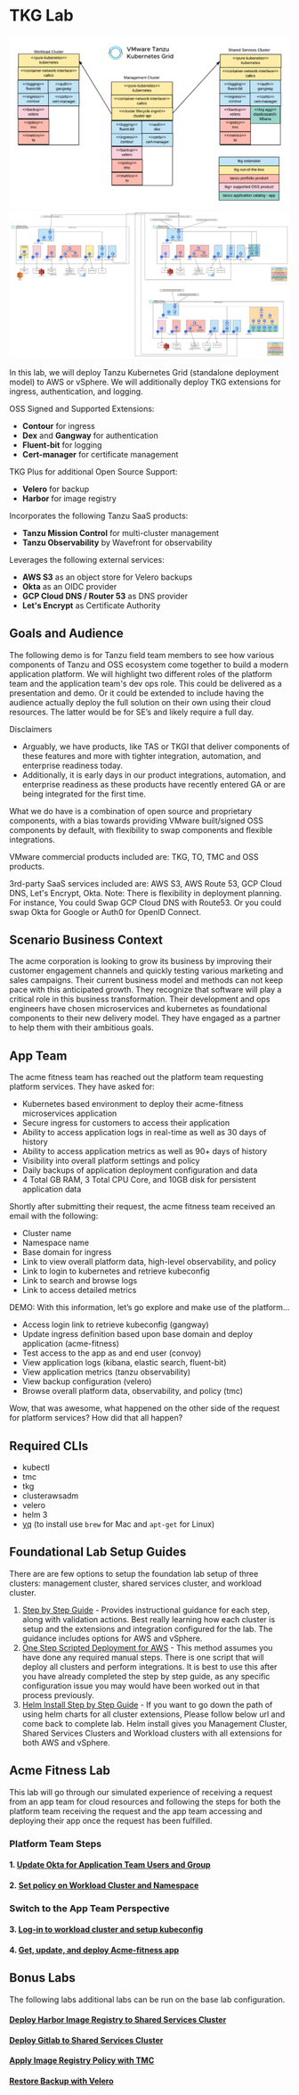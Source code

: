 # TKG Lab

![TKG Lab Base Diagram](docs/tkg-lab-base.png)
![TKG Lab Deployment Diagram](docs/tkg-deployment.png)

In this lab, we will deploy Tanzu Kubernetes Grid (standalone deployment model) to AWS or vSphere.  We will additionally deploy TKG extensions for ingress, authentication, and logging.

OSS Signed and Supported Extensions:

- **Contour** for ingress
- **Dex** and **Gangway** for authentication
- **Fluent-bit** for logging
- **Cert-manager** for certificate management

TKG Plus for additional Open Source Support:

- **Velero** for backup
- **Harbor** for image registry

Incorporates the following Tanzu SaaS products:

- **Tanzu Mission Control** for multi-cluster management
- **Tanzu Observability** by Wavefront for observability

Leverages the following external services:

- **AWS S3** as an object store for Velero backups
- **Okta** as an OIDC provider
- **GCP Cloud DNS / Router 53** as DNS provider
- **Let's Encrypt** as Certificate Authority

## Goals and Audience

The following demo is for Tanzu field team members to see how various components of Tanzu and OSS ecosystem come together to build a modern application platform.  We will highlight two different roles of the platform team and the application team's dev ops role.  This could be delivered as a presentation and demo.  Or it could be extended to include having the audience actually deploy the full solution on their own using their cloud resources. The latter would be for SE’s and likely require a full day.

Disclaimers

- Arguably, we have products, like TAS or TKGI that deliver components of these features and more with tighter integration, automation, and enterprise readiness today.
- Additionally, it is early days in our product integrations, automation, and enterprise readiness as these products have recently entered GA or are being integrated for the first time.

What we do have is a combination of open source and proprietary components, with a bias towards providing VMware built/signed OSS components by default, with flexibility to swap components and flexible integrations.

VMware commercial products included are: TKG, TO, TMC and OSS products.

3rd-party SaaS services included are: AWS S3, AWS Route 53, GCP Cloud DNS, Let's Encrypt, Okta.  Note: There is flexibility in deployment planning.  For instance, You could Swap GCP Cloud DNS with Route53.  Or you could swap Okta for Google or Auth0 for OpenID Connect.

## Scenario Business Context

The acme corporation is looking to grow its business by improving their customer engagement channels and quickly testing various marketing and sales campaigns.  Their current business model and methods can not keep pace with this anticipated growth.  They recognize that software will play a critical role in this business transformation.  Their development and ops engineers have chosen microservices and kubernetes as foundational components to their new delivery model.  They have engaged as a partner to help them with their ambitious goals.

## App Team

The acme fitness team has reached out the platform team requesting platform services.  They have asked for:

- Kubernetes based environment to deploy their acme-fitness microservices application
- Secure ingress for customers to access their application
- Ability to access application logs in real-time as well as 30 days of history
- Ability to access application metrics as well as 90+ days of history
- Visibility into overall platform settings and policy
- Daily backups of application deployment configuration and data
- 4 Total GB RAM, 3 Total CPU Core, and 10GB disk for persistent application data

Shortly after submitting their request, the acme fitness team received an email with the following:
- Cluster name
- Namespace name
- Base domain for ingress
- Link to view overall platform data, high-level observability, and policy
- Link to login to kubernetes and retrieve kubeconfig
- Link to search and browse logs
- Link to access detailed metrics

DEMO: With this information, let’s go explore and make use of the platform…

- Access login link to retrieve kubeconfig (gangway)
- Update ingress definition based upon base domain and deploy application (acme-fitness)
- Test access to the app as and end user (convoy)
- View application logs (kibana, elastic search, fluent-bit)
- View application metrics (tanzu observability)
- View backup configuration (velero)
- Browse overall platform data, observability, and policy (tmc)

Wow, that was awesome, what happened on the other side of the request for platform services?  How did that all happen?


## Required CLIs

- kubectl
- tmc
- tkg
- clusterawsadm
- velero
- helm 3
- [yq](https://github.com/mikefarah/yq) (to install use `brew` for Mac and `apt-get` for Linux)

## Foundational Lab Setup Guides

There are are few options to setup the foundation lab setup of three clusters: management cluster, shared services cluster, and workload cluster.

1. [Step by Step Guide](docs/baseline-lab-setup/step-by-step.md) - Provides instructional guidance for each step, along with validation actions.  Best really learning how each cluster is setup and the extensions and integration configured for the lab.  The guidance includes options for AWS and vSphere.
2. [One Step Scripted Deployment for AWS](docs/baseline-lab-setup/one-step-aws.md) - This method assumes you have done any required manual steps.  There is one script that will deploy all clusters and perform integrations.  It is best to use this after you have already completed the step by step guide, as any specific configuration issue you may would have been worked out in that process previously.
3. [Helm Install Step by Step Guide](./helm-install/README.md) - If you want to go down the path of using helm charts for all cluster extensions, Please follow below url and come back to complete lab. Helm install gives you Management Cluster, Shared Services Clusters and Workload clusters with all extensions for both AWS and vSphere. 
   
## Acme Fitness Lab

This lab will go through our simulated experience of receiving a request from an app team for cloud resources and following the steps for both the platform team receiving the request and the app team accessing and deploying their app once the request has been fulfilled.

### Platform Team Steps

#### 1. [Update Okta for Application Team Users and Group](docs/acme-fitness-lab/01_okta_setup.md)
#### 2. [Set policy on Workload Cluster and Namespace](docs/acme-fitness-lab/02_policy_acme.md)

### Switch to the App Team Perspective

#### 3. [Log-in to workload cluster and setup kubeconfig](docs/acme-fitness-lab/03-login-kubeconfg.md)
#### 4. [Get, update, and deploy Acme-fitness app](docs/acme-fitness-lab/04-deploy-app.md)

## Bonus Labs

The following labs additional labs can be run on the base lab configuration.

#### [Deploy Harbor Image Registry to Shared Services Cluster](docs/bonus-labs/harbor.md)
#### [Deploy Gitlab to Shared Services Cluster](docs/bonus-labs/deploy_gitlab.md)
#### [Apply Image Registry Policy with TMC](docs/bonus-labs/tmc_image_policy.md)
#### [Restore Backup with Velero](docs/bonus-labs/velero_restore.md)
